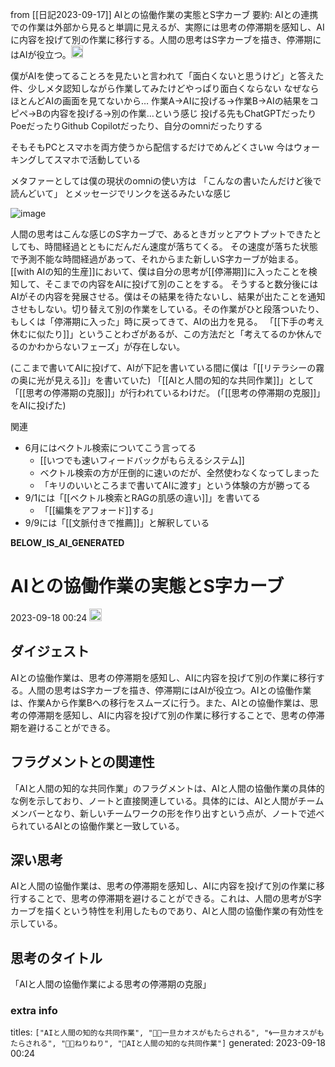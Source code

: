 
from [[日記2023-09-17]]
AIとの協働作業の実態とS字カーブ
要約: AIとの連携での作業は外部から見ると単調に見えるが、実際には思考の停滞期を感知し、AIに内容を投げて別の作業に移行する。人間の思考はS字カーブを描き、停滞期にはAIが役立つ。<img src='https://scrapbox.io/api/pages/nishio/gpt/icon' alt='gpt.icon' height="19.5"/>

僕がAIを使ってることろを見たいと言われて「面白くないと思うけど」と答えた件、少しメタ認知しながら作業してみたけどやっぱり面白くならない
なぜならほとんどAIの画面を見てないから…
作業A→AIに投げる→作業B→AIの結果をコピペ→Bの内容を投げる→別の作業…という感じ
投げる先もChatGPTだったりPoeだったりGithub Copilotだったり、自分のomniだったりする

そもそもPCとスマホを両方使うから配信するだけでめんどくさいw
今はウォーキングしてスマホで活動している

メタファーとしては僕の現状のomniの使い方は
「こんなの書いたんだけど後で読んどいて」
とメッセージでリンクを送るみたいな感じ

![image](https://gyazo.com/44a197b7c56507463c2adfa40655516d/thumb/1000)

人間の思考はこんな感じのS字カーブで、あるときガッとアウトプットできたとしても、時間経過とともにだんだん速度が落ちてくる。
その速度が落ちた状態で予測不能な時間経過があって、それからまた新しいS字カーブが始まる。
[[with AIの知的生産]]において、僕は自分の思考が[[停滞期]]に入ったことを検知して、そこまでの内容をAIに投げて別のことをする。
そうすると数分後にはAIがその内容を発展させる。僕はその結果を待たないし、結果が出たことを通知させもしない。切り替えて別の作業をしている。その作業がひと段落ついたり、もしくは「停滞期に入った」時に戻ってきて、AIの出力を見る。
「[[下手の考え休むに似たり]]」ということわざがあるが、この方法だと「考えてるのか休んでるのかわからないフェーズ」が存在しない。

(ここまで書いてAIに投げて、AIが下記を書いている間に僕は「[[リテラシーの霧の奥に光が見える]]」を書いていた)
「[[AIと人間の知的な共同作業]]」として「[[思考の停滞期の克服]]」が行われているわけだ。
(「[[思考の停滞期の克服]]」をAIに投げた)

関連
- 6月にはベクトル検索についてこう言ってる
    - [[いつでも速いフィードバックがもらえるシステム]]
    - ベクトル検索の方が圧倒的に速いのだが、全然使わなくなってしまった
    - 「キリのいいところまで書いてAIに渡す」という体験の方が勝ってる
- 9/1には「[[ベクトル検索とRAGの肌感の違い]]」を書いてる
    - 「[[編集をアフォード]]する」
- 9/9には「[[文脈付きで推薦]]」と解釈している

__BELOW_IS_AI_GENERATED__
# AIとの協働作業の実態とS字カーブ
 2023-09-18 00:24 <img src='https://scrapbox.io/api/pages/nishio/omni/icon' alt='omni.icon' height="19.5"/>
## ダイジェスト
AIとの協働作業は、思考の停滞期を感知し、AIに内容を投げて別の作業に移行する。人間の思考はS字カーブを描き、停滞期にはAIが役立つ。AIとの協働作業は、作業Aから作業Bへの移行をスムーズに行う。また、AIとの協働作業は、思考の停滞期を感知し、AIに内容を投げて別の作業に移行することで、思考の停滞期を避けることができる。

## フラグメントとの関連性
「AIと人間の知的な共同作業」のフラグメントは、AIと人間の協働作業の具体的な例を示しており、ノートと直接関連している。具体的には、AIと人間がチームメンバーとなり、新しいチームワークの形を作り出すという点が、ノートで述べられているAIとの協働作業と一致している。

## 深い思考
AIと人間の協働作業は、思考の停滞期を感知し、AIに内容を投げて別の作業に移行することで、思考の停滞期を避けることができる。これは、人間の思考がS字カーブを描くという特性を利用したものであり、AIと人間の協働作業の有効性を示している。

## 思考のタイトル
「AIと人間の協働作業による思考の停滞期の克服」

### extra info
titles: `["AIと人間の知的な共同作業", "🤖🔁一旦カオスがもたらされる", "🌀一旦カオスがもたらされる", "🤖🔁ねりねり", "🤖AIと人間の知的な共同作業"]`
generated: 2023-09-18 00:24